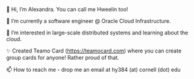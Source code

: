 👋 Hi, I’m Alexandra. You can call me Hweelin too!

🌱 I’m currently a software engineer @ Oracle Cloud Infrastructure. 

👀 I’m interested in large-scale distributed systems and learning about the cloud. 

✨ Created Teamo Card (https://teamocard.com) where you can create group cards for anyone! 
Rather proud of that.

📫 How to reach me - drop me an email at hy384 (at) cornell (dot) edu
